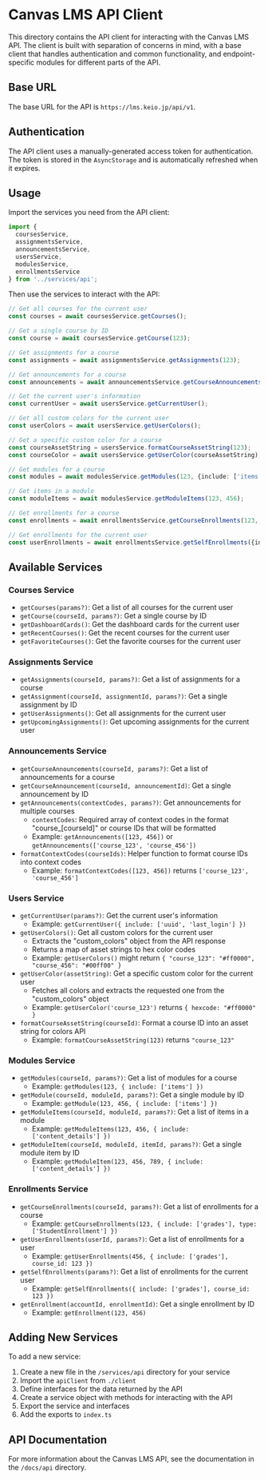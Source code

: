 # Canvas LMS API Client

This directory contains the API client for interacting with the Canvas LMS API. The client is built with separation of
concerns in mind, with a base client that handles authentication and common functionality, and endpoint-specific modules
for different parts of the API.

## Base URL

The base URL for the API is `https://lms.keio.jp/api/v1`.

## Authentication

The API client uses a manually-generated access token for authentication. The token is stored in the `AsyncStorage` and
is automatically refreshed when it expires.

## Usage

Import the services you need from the API client:

```typescript
import {
  coursesService,
  assignmentsService,
  announcementsService,
  usersService,
  modulesService,
  enrollmentsService
} from '../services/api';
```

Then use the services to interact with the API:

```typescript
// Get all courses for the current user
const courses = await coursesService.getCourses();

// Get a single course by ID
const course = await coursesService.getCourse(123);

// Get assignments for a course
const assignments = await assignmentsService.getAssignments(123);

// Get announcements for a course
const announcements = await announcementsService.getCourseAnnouncements(123);

// Get the current user's information
const currentUser = await usersService.getCurrentUser();

// Get all custom colors for the current user
const userColors = await usersService.getUserColors();

// Get a specific custom color for a course
const courseAssetString = usersService.formatCourseAssetString(123);
const courseColor = await usersService.getUserColor(courseAssetString);

// Get modules for a course
const modules = await modulesService.getModules(123, {include: ['items']});

// Get items in a module
const moduleItems = await modulesService.getModuleItems(123, 456);

// Get enrollments for a course
const enrollments = await enrollmentsService.getCourseEnrollments(123, {include: ['grades']});

// Get enrollments for the current user
const userEnrollments = await enrollmentsService.getSelfEnrollments({include: ['grades']});
```

## Available Services

### Courses Service

- `getCourses(params?)`: Get a list of all courses for the current user
- `getCourse(courseId, params?)`: Get a single course by ID
- `getDashboardCards()`: Get the dashboard cards for the current user
- `getRecentCourses()`: Get the recent courses for the current user
- `getFavoriteCourses()`: Get the favorite courses for the current user

### Assignments Service

- `getAssignments(courseId, params?)`: Get a list of assignments for a course
- `getAssignment(courseId, assignmentId, params?)`: Get a single assignment by ID
- `getUserAssignments()`: Get all assignments for the current user
- `getUpcomingAssignments()`: Get upcoming assignments for the current user

### Announcements Service

- `getCourseAnnouncements(courseId, params?)`: Get a list of announcements for a course
- `getCourseAnnouncement(courseId, announcementId)`: Get a single announcement by ID
- `getAnnouncements(contextCodes, params?)`: Get announcements for multiple courses
    - `contextCodes`: Required array of context codes in the format "course_[courseId]" or course IDs that will be
      formatted
    - Example: `getAnnouncements([123, 456])` or `getAnnouncements(['course_123', 'course_456'])`
- `formatContextCodes(courseIds)`: Helper function to format course IDs into context codes
    - Example: `formatContextCodes([123, 456])` returns `['course_123', 'course_456']`

### Users Service

- `getCurrentUser(params?)`: Get the current user's information
    - Example: `getCurrentUser({ include: ['uuid', 'last_login'] })`
- `getUserColors()`: Get all custom colors for the current user
    - Extracts the "custom_colors" object from the API response
    - Returns a map of asset strings to hex color codes
    - Example: `getUserColors()` might return `{ "course_123": "#ff0000", "course_456": "#00ff00" }`
- `getUserColor(assetString)`: Get a specific custom color for the current user
    - Fetches all colors and extracts the requested one from the "custom_colors" object
    - Example: `getUserColor('course_123')` returns `{ hexcode: "#ff0000" }`
- `formatCourseAssetString(courseId)`: Format a course ID into an asset string for colors API
    - Example: `formatCourseAssetString(123)` returns `"course_123"`

### Modules Service

- `getModules(courseId, params?)`: Get a list of modules for a course
    - Example: `getModules(123, { include: ['items'] })`
- `getModule(courseId, moduleId, params?)`: Get a single module by ID
    - Example: `getModule(123, 456, { include: ['items'] })`
- `getModuleItems(courseId, moduleId, params?)`: Get a list of items in a module
    - Example: `getModuleItems(123, 456, { include: ['content_details'] })`
- `getModuleItem(courseId, moduleId, itemId, params?)`: Get a single module item by ID
    - Example: `getModuleItem(123, 456, 789, { include: ['content_details'] })`

### Enrollments Service

- `getCourseEnrollments(courseId, params?)`: Get a list of enrollments for a course
    - Example: `getCourseEnrollments(123, { include: ['grades'], type: ['StudentEnrollment'] })`
- `getUserEnrollments(userId, params?)`: Get a list of enrollments for a user
    - Example: `getUserEnrollments(456, { include: ['grades'], course_id: 123 })`
- `getSelfEnrollments(params?)`: Get a list of enrollments for the current user
    - Example: `getSelfEnrollments({ include: ['grades'], course_id: 123 })`
- `getEnrollment(accountId, enrollmentId)`: Get a single enrollment by ID
    - Example: `getEnrollment(123, 456)`

## Adding New Services

To add a new service:

1. Create a new file in the `/services/api` directory for your service
2. Import the `apiClient` from `./client`
3. Define interfaces for the data returned by the API
4. Create a service object with methods for interacting with the API
5. Export the service and interfaces
6. Add the exports to `index.ts`

## API Documentation

For more information about the Canvas LMS API, see the documentation in the `/docs/api` directory.
